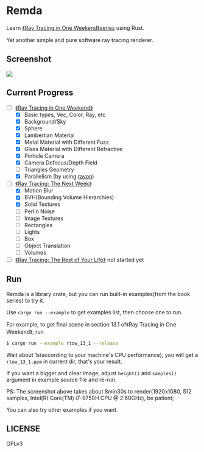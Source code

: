 # Remda

Learn [《Ray Tracing in One Weekend》series][book-series] using Rust.

Yet another simple and pure software ray tracing renderer.

## Screenshot

![][screenshot]

## Current Progress

- [ ] [《Ray Tracing in One Weekend》][book-1]
    - [x] Basic types, Vec, Color, Ray, etc
    - [x] Background/Sky
    - [x] Sphere
    - [x] Lambertian Material
    - [x] Metal Material with Different Fuzz
    - [x] Glass Material with Different Refractive
    - [x] Pinhole Camera
    - [x] Camera Defocus/Depth Field
    - [ ] Triangles Geometry
    - [x] Parallelism (by using [rayon][rayon-crates-io])
- [ ] [《Ray Tracing: The Next Week》][book-2]
    - [x] Motion Blur
    - [x] BVH(Bounding Volume Hierarchies)
    - [x] Solid Textures
    - [ ] Perlin Noise
    - [ ] Image Textures
    - [ ] Rectangles
    - [ ] Lights
    - [ ] Box
    - [ ] Object Translation
    - [ ] Volumes
- [ ] [《Ray Tracing: The Rest of Your Life》][book-3] not started yet

## Run

Remda is a library crate, but you can run built-in examples(from the book series) to try it.

Use `cargo run --example` to get examples list, then choose one to run.

For example, to get final scene in section 13.1 of《Ray Tracing in One Weekend》, run

```bash
$ cargo run --example rtow_13_1 --release
```

Wait about 1s(according to your machine's CPU performance), you will get a `rtow_13_1.ppm` in current dir, that's your result.

If you want a bigger and clear image, adjust `height()` and `samples()` argument in example source file and re-run.

PS: The screenshot above takes about 8min30s to render(1920x1080, 512 samples, Intel(R) Core(TM) i7-9750H CPU @ 2.60GHz), be patient;

You can also try other examples if you want.

## LICENSE

GPLv3

[book-series]: https://raytracing.github.io/
[book-1]: https://raytracing.github.io/books/RayTracingInOneWeekend.html
[book-2]: https://raytracing.github.io/books/RayTracingTheNextWeek.html
[book-3]: https://raytracing.github.io/books/RayTracingTheRestOfYourLife.html
[screenshot]: https://rikka.7sdre.am/files/a952c7ca-af57-46a6-959f-237702333ab6.png
[rayon-crates-io]: https://crates.io/crates/rayon
